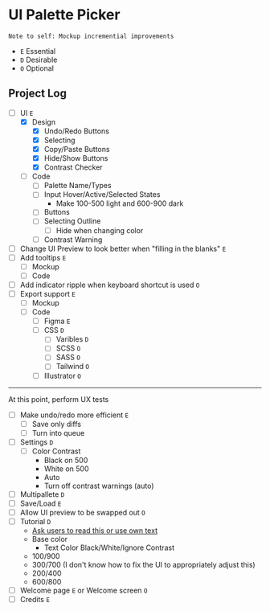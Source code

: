# UI Palette Picker

`Note to self: Mockup incremential improvements`
- `E` Essential
- `D` Desirable
- `O` Optional

## Project Log

- [ ] UI `E`
  - [X] Design
    - [X] Undo/Redo Buttons
    - [X] Selecting
    - [X] Copy/Paste Buttons
    - [X] Hide/Show Buttons
    - [X] Contrast Checker
  - [ ] Code
    - [ ] Palette Name/Types
    - [ ] Input Hover/Active/Selected States
      - Make 100-500 light and 600-900 dark
    - [ ] Buttons
    - [ ] Selecting Outline
      - [ ] Hide when changing color
    - [ ] Contrast Warning
- [ ] Change UI Preview to look better when "filling in the blanks" `E`
- [ ] Add tooltips `E`
  - [ ] Mockup
  - [ ] Code
- [ ] Add indicator ripple when keyboard shortcut is used `O`
- [ ] Export support `E`
  - [ ] Mockup
  - [ ] Code
    - [ ] Figma `E`
    - [ ] CSS `D`
      - [ ] Varibles `D`
      - [ ] SCSS `O`
      - [ ] SASS `O`
      - [ ] Tailwind `O`
    - [ ] Illustrator `O`

---
At this point, perform UX tests

- [ ] Make undo/redo more efficient `E`
  - [ ] Save only diffs
  - [ ] Turn into queue
- [ ] Settings `D`
  - [ ] Color Contrast
    - Black on 500
    - White on 500
    - Auto
    - Turn off contrast warnings (auto)
- [ ] Multipallete `D`
- [ ] Save/Load `E`
- [ ] Allow UI preview to be swapped out `O`
- [ ] Tutorial `D`
  - [Ask users to read this or use own text](https://refactoringui.com/previews/building-your-color-palette/)
  - Base color
    - Text Color Black/White/Ignore Contrast
  - 100/900
  - 300/700 (I don't know how to fix the UI to appropriately adjust this)
  - 200/400
  - 600/800
- [ ] Welcome page `E` or Welcome screen `O`
- [ ] Credits `E`

